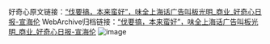 好奇心原文链接：[“伐要搞，本来蛮好”，味全上海话广告叫板光明_商业_好奇心日报-宣海伦](https://www.qdaily.com/articles/5769.html)
WebArchive归档链接：[“伐要搞，本来蛮好”，味全上海话广告叫板光明_商业_好奇心日报-宣海伦](http://web.archive.org/web/20190623165439/https://www.qdaily.com/articles/5769.html)
![image](http://ww3.sinaimg.cn/large/007d5XDply1g3w93fh67hj30u04uee81)